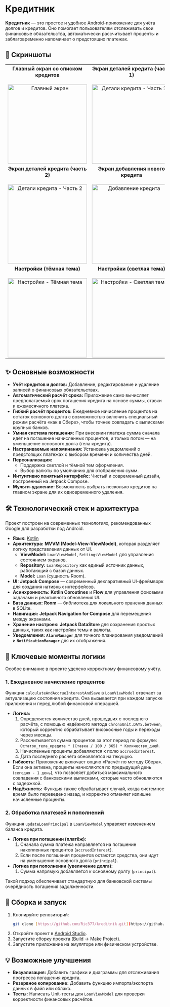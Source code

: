 # Кредитник

**Кредитник** — это простое и удобное Android-приложение для учёта долгов и кредитов. Оно помогает пользователям отслеживать свои финансовые обязательства, автоматически рассчитывает проценты и заблаговременно напоминает о предстоящих платежах.

## 📱 Скриншоты

<table>
  <tr>
    <td align="center">
      <b>Главный экран со списком кредитов</b><br><br>
      <a href="./screenshots/CreditsScreen.jpg">
        <img src="./screenshots/CreditsScreen.jpg" alt="Главный экран" width="250"/>
      </a>
    </td>
    <td align="center">
      <b>Экран деталей кредита (часть 1)</b><br><br>
      <a href="./screenshots/LoanDetailScreen.jpg">
        <img src="./screenshots/LoanDetailScreen.jpg" alt="Детали кредита - Часть 1" width="250"/>
      </a>
    </td>
  </tr>
  <tr>
    <td align="center">
      <b>Экран деталей кредита (часть 2)</b><br><br>
      <a href="./screenshots/LoanDetailScreen2.jpg">
        <img src="./screenshots/LoanDetailScreen2.jpg" alt="Детали кредита - Часть 2" width="250"/>
      </a>
    </td>
    <td align="center">
      <b>Экран добавления нового кредита</b><br><br>
      <a href="./screenshots/AddLoanScreen.jpg">
        <img src="./screenshots/AddLoanScreen.jpg" alt="Добавление кредита" width="250"/>
      </a>
    </td>
  </tr>
  <tr>
    <td align="center">
      <b>Настройки (тёмная тема)</b><br><br>
      <a href="./screenshots/SettingsScreen.jpg">
        <img src="./screenshots/SettingsScreen.jpg" alt="Настройки - Тёмная тема" width="250"/>
      </a>
    </td>
    <td align="center">
      <b>Настройки (светлая тема)</b><br><br>
      <a href="./screenshots/SettingsScreen2.jpg">
        <img src="./screenshots/SettingsScreen2.jpg" alt="Настройки - Светлая тема" width="250"/>
      </a>
    </td>
  </tr>
</table>

## ✨ Основные возможности

* **Учёт кредитов и долгов:** Добавление, редактирование и удаление записей о финансовых обязательствах.
* **Автоматический расчёт срока:** Приложение само вычисляет предполагаемый срок погашения кредита на основе суммы, ставки и ежемесячного платежа.
* **Гибкий расчёт процентов:** Ежедневное начисление процентов на остаток основного долга с возможностью включить специальный режим расчёта «как в Сбере», чтобы точнее совпадать с выписками крупных банков.
* **Умная система погашения:** При внесении платежа сумма сначала идёт на погашение начисленных процентов, и только потом — на уменьшение основного долга (тела кредита).
* **Настраиваемые напоминания:** Установка уведомлений о предстоящих платежах с выбором времени и количества дней.
* **Персонализация:**
  * Поддержка светлой и тёмной тем оформления.
  * Выбор валюты по умолчанию для отображения сумм.
* **Интуитивно понятный интерфейс:** Чистый и современный дизайн, построенный на Jetpack Compose.
* **Мульти-удаление:** Возможность выбрать несколько кредитов на главном экране для их одновременного удаления.

## 🛠️ Технологический стек и архитектура

Проект построен на современных технологиях, рекомендованных Google для разработки под Android.

* **Язык:** [Kotlin](https://kotlinlang.org/)
* **Архитектура:** **MVVM (Model-View-ViewModel)**, которая разделяет логику представления данных от UI.
  * **ViewModel:** `LoanViewModel`, `SettingsViewModel` для управления состоянием экранов.
  * **Repository:** `LoanRepository` как единый источник данных, работающий с базой данных.
  * **Model:** `Loan` (сущность Room).
* **UI:** **Jetpack Compose** — современный декларативный UI-фреймворк для создания нативных интерфейсов.
* **Асинхронность:** **Kotlin Coroutines** и **Flow** для управления фоновыми задачами и реактивного обновления UI.
* **База данных:** **Room** — библиотека для локального хранения данных в SQLite.
* **Навигация:** **Jetpack Navigation for Compose** для перемещения между экранами.
* **Хранение настроек:** **Jetpack DataStore** для сохранения простых данных, таких как настройки темы и валюты.
* **Уведомления:** **`AlarmManager`** для точного планирования уведомлений и **`NotificationManager`** для их отображения.

## 🧠 Ключевые моменты логики

Особое внимание в проекте уделено корректному финансовому учёту.

### 1. Ежедневное начисление процентов

Функция `calculateAndAccrueInterestAndSave` в `LoanViewModel` отвечает за актуализацию состояния кредита. Она вызывается при каждом запуске приложения и перед любой финансовой операцией.

* **Логика:**
  1.  Определяется количество дней, прошедших с последнего расчёта, с помощью надёжного метода `ChronoUnit.DAYS.between`, который корректно обрабатывает високосные годы и переходы через месяцы.
  2.  Рассчитывается сумма процентов за этот период по формуле: `Остаток_тела_кредита * (Ставка / 100 / 365) * Количество_дней`.
  3.  Начисленные проценты добавляются к полю `accruedInterest`.
  4.  Дата последнего расчёта обновляется на текущую.
* **Гибкость:** Приложение включает опцию «Расчёт по методу Сбера». Если она активна, проценты начисляются по предыдущий день (`сегодня - 1 день`), что позволяет добиться максимального совпадения с банковскими выписками, которые часто обновляются с задержкой.
* **Надёжность:** Функция также обрабатывает случай, когда системное время было переведено назад, и корректно отменяет излишне начисленные проценты.

### 2. Обработка платежей и пополнений

Функция `updateLoanPrincipal` в `LoanViewModel` управляет изменением баланса кредита.

* **Логика при погашении (платёж):**
  1.  Сначала сумма платежа направляется на погашение накопленных процентов (`accruedInterest`).
  2.  Если после погашения процентов остаются средства, они идут на уменьшение основного долга (`principal`).
* **Логика при пополнении (увеличение долга):**
  1.  Сумма напрямую добавляется к основному долгу (`principal`).

Такой подход обеспечивает стандартную для банковской системы очерёдность погашения задолженности.

## 🚀 Сборка и запуск

1.  Клонируйте репозиторий:
    ```bash
    git clone [https://github.com/Ric377/kreditnik.git](https://github.com/Ric377/kreditnik.git)
    ```
2.  Откройте проект в [Android Studio](https://developer.android.com/studio).
3.  Запустите сборку проекта (Build -> Make Project).
4.  Запустите приложение на эмуляторе или физическом устройстве.

## 💡 Возможные улучшения

* **Визуализация:** Добавить графики и диаграммы для отслеживания прогресса погашения кредита.
* **Резервное копирование:** Добавить функцию импорта/экспорта данных в файл или облако.
* **Тесты:** Написать Unit-тесты для `LoanViewModel` для проверки корректности финансовых расчётов.